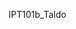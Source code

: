 IPT101b_Taldo

<!--
**Geraldine1990/geraldine1990** is a ✨ _special_ ✨ repository because its `README.md` (this file) appears on your GitHub profile.

Here are some ideas to get you started:

"I'm a newbie in Information Technology";
   always trying to cope with the new era of technology;
- 🤔 not too soon but gonna be on top someday..
- 📫taking slow steps forward ...
- 😄Call me by my name.,its jing: ...
- ⚡ This is a dream...gonna finish the line.., 

That's all : ...
-->
